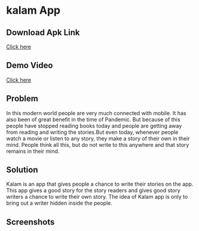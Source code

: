 # kalam App

## Download Apk Link
<a href="" target="_blank" download>Click here</a>

## Demo Video
<a href="" target="_blank">Click here</a>

## Problem
In this modern world people are very much connected with mobile. It has also been of great benefit in the time of Pandemic. But because of this people have stopped reading books today and people are getting away from reading and writing the stories.But even today, whenever people watch a movie or listen to any story, they make a story of their own in their mind. People think all this, but do not write to this anywhere and that story remains in their mind.

## Solution
Kalam is an app that gives people a chance to write their stories on the app. This app gives a good story for the story readers and gives good story writers a chance to write their own story. The idea of Kalam app is only to bring out a writer hidden inside the people.


## Screenshots
